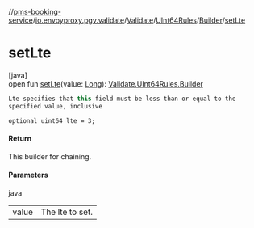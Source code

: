//[pms-booking-service](../../../../../index.md)/[io.envoyproxy.pgv.validate](../../../index.md)/[Validate](../../index.md)/[UInt64Rules](../index.md)/[Builder](index.md)/[setLte](set-lte.md)

# setLte

[java]\
open fun [setLte](set-lte.md)(value: [Long](https://kotlinlang.org/api/core/kotlin-stdlib/kotlin/-long/index.html)): [Validate.UInt64Rules.Builder](index.md)

```kotlin
Lte specifies that this field must be less than or equal to the
specified value, inclusive

```
`optional uint64 lte = 3;`

#### Return

This builder for chaining.

#### Parameters

java

| | |
|---|---|
| value | The lte to set. |